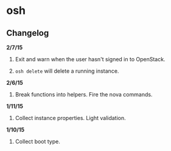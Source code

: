 osh
===

Changelog
---------

**2/7/15**

1. Exit and warn when the user hasn't signed in to OpenStack.

2. `osh delete` will delete a running instance.


**2/6/15**

1. Break functions into helpers. Fire the nova commands.


**1/11/15**

1. Collect instance properties. Light validation.


**1/10/15**

1. Collect boot type.


